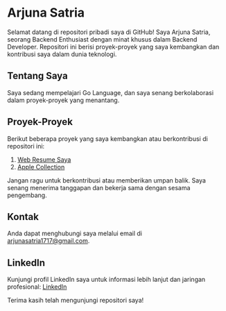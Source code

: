 # Arjuna Satria

Selamat datang di repositori pribadi saya di GitHub! Saya Arjuna Satria, seorang Backend Enthusiast dengan minat khusus dalam Backend Developer. Repositori ini berisi proyek-proyek yang saya kembangkan dan kontribusi saya dalam dunia teknologi.

## Tentang Saya

Saya sedang mempelajari Go Language, dan saya senang berkolaborasi dalam proyek-proyek yang menantang.

## Proyek-Proyek

Berikut beberapa proyek yang saya kembangkan atau berkontribusi di repositori ini:

1. [Web Resume Saya](https://arjunastrw.github.io/resumejuna.github.io/)
2. [Apple Collection](https://arjunastrw.github.io/applecollection.github.io/)

Jangan ragu untuk berkontribusi atau memberikan umpan balik. Saya senang menerima tanggapan dan bekerja sama dengan sesama pengembang.

## Kontak

Anda dapat menghubungi saya melalui email di [arjunasatria1717@gmail.com](mailto:arjunasatria1717@gmail.com).

## LinkedIn

Kunjungi profil LinkedIn saya untuk informasi lebih lanjut dan jaringan profesional: [LinkedIn](https://www.linkedin.com/in/arjuna-satria-212a59242/)

Terima kasih telah mengunjungi repositori saya!

